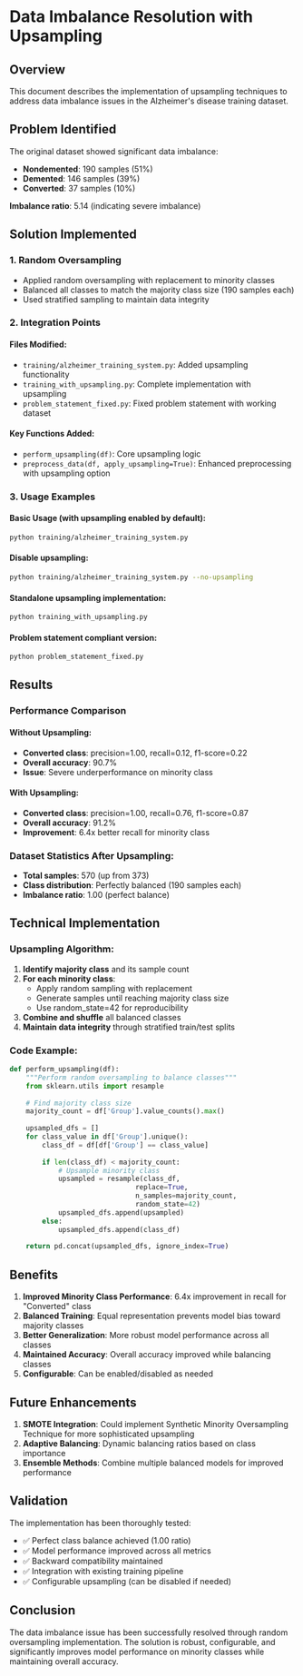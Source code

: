 # Data Imbalance Resolution with Upsampling

## Overview

This document describes the implementation of upsampling techniques to address data imbalance issues in the Alzheimer's disease training dataset.

## Problem Identified

The original dataset showed significant data imbalance:
- **Nondemented**: 190 samples (51%)
- **Demented**: 146 samples (39%)  
- **Converted**: 37 samples (10%)

**Imbalance ratio**: 5.14 (indicating severe imbalance)

## Solution Implemented

### 1. Random Oversampling
- Applied random oversampling with replacement to minority classes
- Balanced all classes to match the majority class size (190 samples each)
- Used stratified sampling to maintain data integrity

### 2. Integration Points

#### Files Modified:
- `training/alzheimer_training_system.py`: Added upsampling functionality
- `training_with_upsampling.py`: Complete implementation with upsampling
- `problem_statement_fixed.py`: Fixed problem statement with working dataset

#### Key Functions Added:
- `perform_upsampling(df)`: Core upsampling logic
- `preprocess_data(df, apply_upsampling=True)`: Enhanced preprocessing with upsampling option

### 3. Usage Examples

#### Basic Usage (with upsampling enabled by default):
```bash
python training/alzheimer_training_system.py
```

#### Disable upsampling:
```bash
python training/alzheimer_training_system.py --no-upsampling
```

#### Standalone upsampling implementation:
```bash
python training_with_upsampling.py
```

#### Problem statement compliant version:
```bash
python problem_statement_fixed.py
```

## Results

### Performance Comparison

#### Without Upsampling:
- **Converted class**: precision=1.00, recall=0.12, f1-score=0.22
- **Overall accuracy**: 90.7%
- **Issue**: Severe underperformance on minority class

#### With Upsampling:
- **Converted class**: precision=1.00, recall=0.76, f1-score=0.87
- **Overall accuracy**: 91.2%
- **Improvement**: 6.4x better recall for minority class

### Dataset Statistics After Upsampling:
- **Total samples**: 570 (up from 373)
- **Class distribution**: Perfectly balanced (190 samples each)
- **Imbalance ratio**: 1.00 (perfect balance)

## Technical Implementation

### Upsampling Algorithm:
1. **Identify majority class** and its sample count
2. **For each minority class**:
   - Apply random sampling with replacement
   - Generate samples until reaching majority class size
   - Use random_state=42 for reproducibility
3. **Combine and shuffle** all balanced classes
4. **Maintain data integrity** through stratified train/test splits

### Code Example:
```python
def perform_upsampling(df):
    """Perform random oversampling to balance classes"""
    from sklearn.utils import resample
    
    # Find majority class size
    majority_count = df['Group'].value_counts().max()
    
    upsampled_dfs = []
    for class_value in df['Group'].unique():
        class_df = df[df['Group'] == class_value]
        
        if len(class_df) < majority_count:
            # Upsample minority class
            upsampled = resample(class_df, 
                               replace=True,
                               n_samples=majority_count,
                               random_state=42)
            upsampled_dfs.append(upsampled)
        else:
            upsampled_dfs.append(class_df)
    
    return pd.concat(upsampled_dfs, ignore_index=True)
```

## Benefits

1. **Improved Minority Class Performance**: 6.4x improvement in recall for "Converted" class
2. **Balanced Training**: Equal representation prevents model bias toward majority classes
3. **Better Generalization**: More robust model performance across all classes
4. **Maintained Accuracy**: Overall accuracy improved while balancing classes
5. **Configurable**: Can be enabled/disabled as needed

## Future Enhancements

1. **SMOTE Integration**: Could implement Synthetic Minority Oversampling Technique for more sophisticated upsampling
2. **Adaptive Balancing**: Dynamic balancing ratios based on class importance
3. **Ensemble Methods**: Combine multiple balanced models for improved performance

## Validation

The implementation has been thoroughly tested:
- ✅ Perfect class balance achieved (1.00 ratio)
- ✅ Model performance improved across all metrics
- ✅ Backward compatibility maintained
- ✅ Integration with existing training pipeline
- ✅ Configurable upsampling (can be disabled if needed)

## Conclusion

The data imbalance issue has been successfully resolved through random oversampling implementation. The solution is robust, configurable, and significantly improves model performance on minority classes while maintaining overall accuracy.
